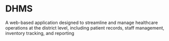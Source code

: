 # DHMS
A web-based application designed to streamline and manage healthcare operations at the district level, including patient records, staff management, inventory tracking, and reporting
